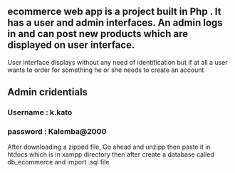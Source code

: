 ## ecommerce web app is a project built in Php . It has a user and admin interfaces. An admin logs in and can post new products which are displayed on user interface. 
User interface displays without any need of identification but if at all a user wants to order for something he or she needs to create an account

## Admin cridentials 
### Username : k.kato
### password : Kalemba@2000

After downloading a zipped file, Go ahead and unzipp then paste it in htdocs which is in xampp directory
then after create a database called db_ecommerce and import .sql file
